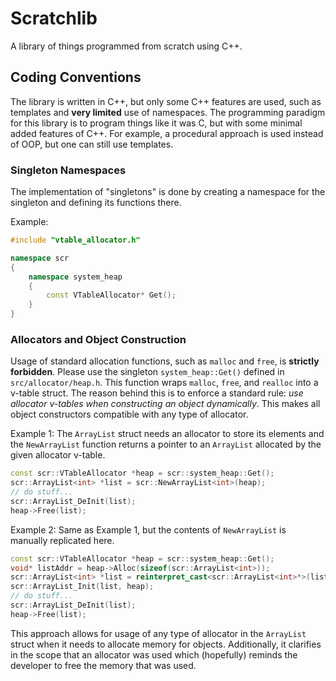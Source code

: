 # Scratchlib

A library of things programmed from scratch using C++. 

## Coding Conventions

The library is written in C++, but only some C++ features are used, such as templates and **very limited** use of namespaces. The programming paradigm for this library is to program things like it was C, but with some minimal added features of C++. For example, a procedural approach is used instead of OOP, but one can still use templates. 

### Singleton Namespaces

The implementation of "singletons" is done by creating a namespace for the singleton and defining its functions there.

Example:

```cpp
#include "vtable_allocator.h"

namespace scr
{
    namespace system_heap
    {
        const VTableAllocator* Get();
    }
}
```

### Allocators and Object Construction

Usage of standard allocation functions, such as `malloc` and `free`, is **strictly forbidden**. Please use the singleton `system_heap::Get()` defined in `src/allocator/heap.h`. This function wraps `malloc`, `free`, and `realloc` into a v-table struct. The reason behind this is to enforce a standard rule: *use allocator v-tables when constructing an object dynamically*. This makes all object constructors compatible with any type of allocator. 

Example 1: The `ArrayList` struct needs an allocator to store its elements and the `NewArrayList` function returns a pointer to an `ArrayList` allocated by the given allocator v-table.

```cpp
const scr::VTableAllocator *heap = scr::system_heap::Get();
scr::ArrayList<int> *list = scr::NewArrayList<int>(heap);
// do stuff...
scr::ArrayList_DeInit(list);
heap->Free(list);
```

Example 2: Same as Example 1, but the contents of `NewArrayList` is manually replicated here.

```cpp
const scr::VTableAllocator *heap = scr::system_heap::Get();
void* listAddr = heap->Alloc(sizeof(scr::ArrayList<int>));
scr::ArrayList<int> *list = reinterpret_cast<scr::ArrayList<int>*>(listAddr);
scr::ArrayList_Init(list, heap);
// do stuff...
scr::ArrayList_DeInit(list);
heap->Free(list);
```

This approach allows for usage of any type of allocator in the `ArrayList` struct when it needs to allocate memory for objects. Additionally, it clarifies in the scope that an allocator was used which (hopefully) reminds the developer to free the memory that was used.